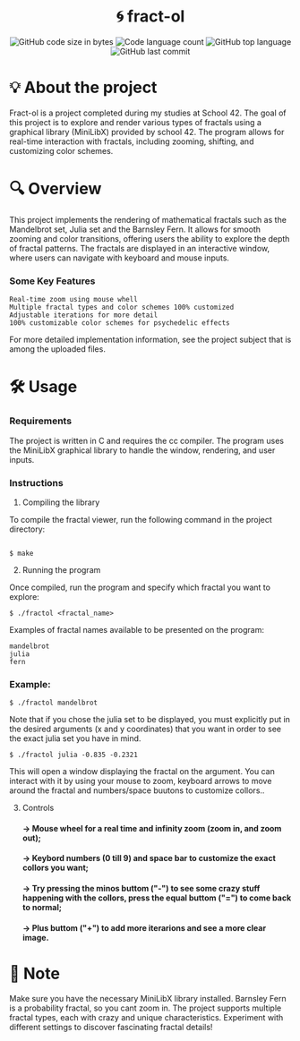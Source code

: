 <h1 align="center"> 
    🌀 fract-ol 
</h1> 

<p align="center"> 
  <img alt="GitHub code size in bytes" src="https://img.shields.io/github/languages/code-size/jose5556/fract-ol?color=lightblue" /> 
  <img alt="Code language count" src="https://img.shields.io/github/languages/count/jose5556/fract-ol?color=yellow" /> 
  <img alt="GitHub top language" src="https://img.shields.io/github/languages/top/jose5556/fract-ol?color=blue" /> 
  <img alt="GitHub last commit" src="https://img.shields.io/github/last-commit/jose5556/fract-ol?color=green" /> 
</p>

# 💡 About the project

Fract-ol is a project completed during my studies at School 42. 
The goal of this project is to explore and render various types of fractals using a graphical library (MiniLibX) provided by school 42. 
The program allows for real-time interaction with fractals, including zooming, shifting, and customizing color schemes.

# 🔍 Overview

This project implements the rendering of mathematical fractals such as the Mandelbrot set, Julia set and the Barnsley Fern. 
It allows for smooth zooming and color transitions, offering users the ability to explore the depth of fractal patterns. 
The fractals are displayed in an interactive window, where users can navigate with keyboard and mouse inputs.

### Some Key Features

    Real-time zoom using mouse whell
    Multiple fractal types and color schemes 100% customized
    Adjustable iterations for more detail
    100% customizable color schemes for psychedelic effects

For more detailed implementation information, see the project subject that is among the uploaded files.

# 🛠️ Usage

### Requirements

The project is written in C and requires the cc compiler. The program uses the MiniLibX graphical library to handle the window, rendering, and user inputs.

### Instructions

1. Compiling the library

To compile the fractal viewer, run the following command in the project directory:

```shell

$ make
```

2. Running the program

Once compiled, run the program and specify which fractal you want to explore:

```shell
$ ./fractol <fractal_name>
```

Examples of fractal names available to be presented on the program:

    mandelbrot
    julia
    fern

### Example:

```shell
$ ./fractol mandelbrot
```
Note that if you chose the julia set to be displayed, you must explicitly put in the desired arguments (x and y coordinates) that you want in order to see the exact julia set you have in mind.

```shell
$ ./fractol julia -0.835 -0.2321
```
This will open a window displaying the fractal on the argument. You can interact with it by using your mouse to zoom, keyboard arrows to move around the fractal and numbers/space buutons to customize collors..

3. Controls

    <h4> -> Mouse wheel for a real time and infinity zoom (zoom in, and zoom out); </h4>
    <h4> -> Keybord numbers (0 till 9) and space bar to customize the exact collors you want; </h4>
    <h4> -> Try pressing the minos buttom ("-") to see some crazy stuff happening with the collors, press the equal buttom ("=") to come back to normal; </h4>
    <h4> -> Plus buttom ("+") to add more iterarions and see a more clear image. </h4>


# 📌 Note

Make sure you have the necessary MiniLibX library installed.
Barnsley Fern is a probability fractal, so you cant zoom in.
The project supports multiple fractal types, each with crazy and unique characteristics. Experiment with different settings to discover fascinating fractal details!
